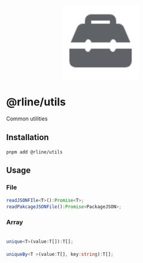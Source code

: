 <div align="center">
  <img src="https://raw.githubusercontent.com/rbrightline/common/refs/heads/main/libs/utils/favicon.png" alt="Logo" width="200"/>
</div>

# @rline/utils

Common utilities

## Installation

```shell
pnpm add @rline/utils
```

## Usage

### File

```typescript
readJSONFIle<T>():Promise<T>;
readPakcageJSONFile():Promise<PackageJSON>;
```

### Array

```typescript

unique<T>(value:T[]):T[];

uniqueBy<T >(value:T[], key:string):T[];


```
